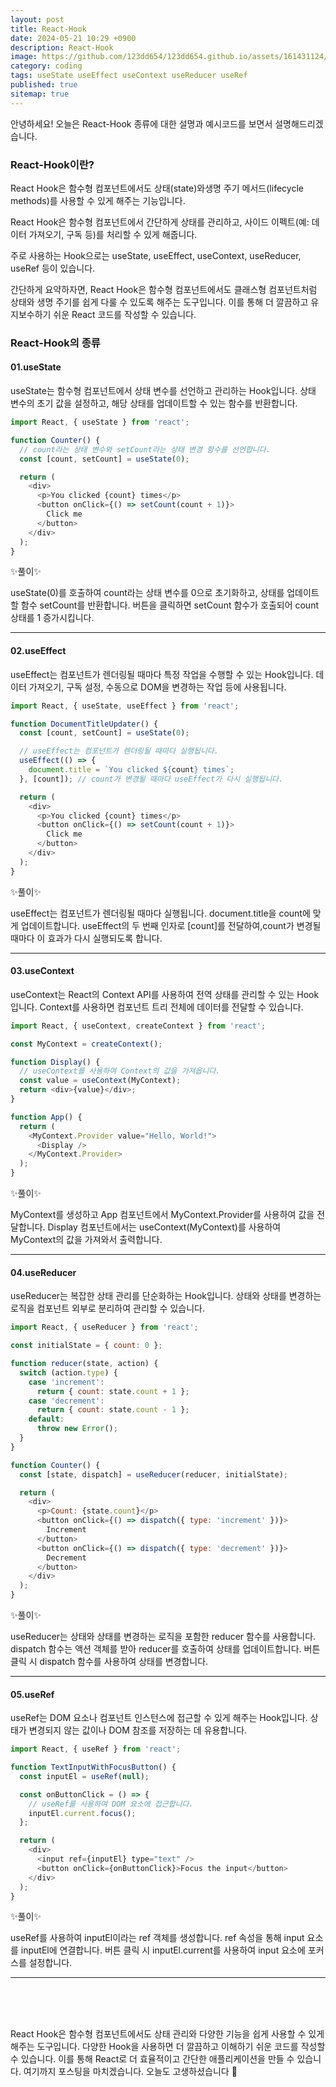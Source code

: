 ```yaml
---
layout: post
title: React-Hook
date: 2024-05-21 10:29 +0900
description: React-Hook
image: https://github.com/123dd654/123dd654.github.io/assets/161431124/7b4d7bb0-20ad-465d-a7c6-c67ea7319d40
category: coding
tags: useState useEffect useContext useReducer useRef
published: true
sitemap: true
---
```



안녕하세요!
오늘은 React-Hook 종류에 대한 설명과 예시코드를 보면서 설명해드리겠습니다.


### React-Hook이란?
React Hook은 함수형 컴포넌트에서도 상태(state)와생명 주기 메서드(lifecycle methods)를 사용할 수 있게 해주는 기능입니다.

React Hook은 함수형 컴포넌트에서 간단하게 상태를 관리하고,
사이드 이펙트(예: 데이터 가져오기, 구독 등)를 처리할 수 있게 해줍니다.

주로 사용하는 Hook으로는 useState, useEffect, useContext, useReducer, useRef 등이 있습니다.

간단하게 요약하자면, React Hook은 함수형 컴포넌트에서도 클래스형 컴포넌트처럼 상태와 생명 주기를 쉽게 다룰 수 있도록 해주는 도구입니다. 이를 통해 더 깔끔하고 유지보수하기 쉬운 React 코드를 작성할 수 있습니다.

### React-Hook의 종류

#### 01.useState
useState는 함수형 컴포넌트에서 상태 변수를 선언하고 관리하는 Hook입니다.
상태 변수의 초기 값을 설정하고, 해당 상태를 업데이트할 수 있는 함수를 반환합니다.

````javascript
import React, { useState } from 'react';

function Counter() {
  // count라는 상태 변수와 setCount라는 상태 변경 함수를 선언합니다.
  const [count, setCount] = useState(0);

  return (
    <div>
      <p>You clicked {count} times</p>
      <button onClick={() => setCount(count + 1)}>
        Click me
      </button>
    </div>
  );
}
````

✨풀이✨

useState(0)를 호출하여 count라는 상태 변수를 0으로 초기화하고, 상태를 업데이트할 함수 setCount를 반환합니다.
버튼을 클릭하면 setCount 함수가 호출되어 count 상태를 1 증가시킵니다.

----------------------------------------------------------------------------------------

#### 02.useEffect
useEffect는 컴포넌트가 렌더링될 때마다 특정 작업을 수행할 수 있는 Hook입니다.
데이터 가져오기, 구독 설정, 수동으로 DOM을 변경하는 작업 등에 사용됩니다.

````javascript
import React, { useState, useEffect } from 'react';

function DocumentTitleUpdater() {
  const [count, setCount] = useState(0);

  // useEffect는 컴포넌트가 렌더링될 때마다 실행됩니다.
  useEffect(() => {
    document.title = `You clicked ${count} times`;
  }, [count]); // count가 변경될 때마다 useEffect가 다시 실행됩니다.

  return (
    <div>
      <p>You clicked {count} times</p>
      <button onClick={() => setCount(count + 1)}>
        Click me
      </button>
    </div>
  );
}
````

✨풀이✨

useEffect는 컴포넌트가 렌더링될 때마다 실행됩니다.
document.title을 count에 맞게 업데이트합니다.
useEffect의 두 번째 인자로 [count]를 전달하여,count가 변경될 때마다 이 효과가 다시 실행되도록 합니다.

----------------------------------------------------------------------------------------

#### 03.useContext
useContext는 React의 Context API를 사용하여 전역 상태를 관리할 수 있는 Hook입니다.
Context를 사용하면 컴포넌트 트리 전체에 데이터를 전달할 수 있습니다.

````javascript
import React, { useContext, createContext } from 'react';

const MyContext = createContext();

function Display() {
  // useContext를 사용하여 Context의 값을 가져옵니다.
  const value = useContext(MyContext);
  return <div>{value}</div>;
}

function App() {
  return (
    <MyContext.Provider value="Hello, World!">
      <Display />
    </MyContext.Provider>
  );
}
````

✨풀이✨

MyContext를 생성하고 App 컴포넌트에서 MyContext.Provider를 사용하여 값을 전달합니다.
Display 컴포넌트에서는 useContext(MyContext)를 사용하여 MyContext의 값을 가져와서 출력합니다.

----------------------------------------------------------------------------------------

#### 04.useReducer
useReducer는 복잡한 상태 관리를 단순화하는 Hook입니다.
상태와 상태를 변경하는 로직을 컴포넌트 외부로 분리하여 관리할 수 있습니다.

````javascript
import React, { useReducer } from 'react';

const initialState = { count: 0 };

function reducer(state, action) {
  switch (action.type) {
    case 'increment':
      return { count: state.count + 1 };
    case 'decrement':
      return { count: state.count - 1 };
    default:
      throw new Error();
  }
}

function Counter() {
  const [state, dispatch] = useReducer(reducer, initialState);

  return (
    <div>
      <p>Count: {state.count}</p>
      <button onClick={() => dispatch({ type: 'increment' })}>
        Increment
      </button>
      <button onClick={() => dispatch({ type: 'decrement' })}>
        Decrement
      </button>
    </div>
  );
}
````

✨풀이✨

useReducer는 상태와 상태를 변경하는 로직을 포함한 reducer 함수를 사용합니다.
dispatch 함수는 액션 객체를 받아 reducer를 호출하여 상태를 업데이트합니다.
버튼 클릭 시 dispatch 함수를 사용하여 상태를 변경합니다.

----------------------------------------------------------------------------------------

#### 05.useRef
useRef는 DOM 요소나 컴포넌트 인스턴스에 접근할 수 있게 해주는 Hook입니다.
상태가 변경되지 않는 값이나 DOM 참조를 저장하는 데 유용합니다.

````javascript
import React, { useRef } from 'react';

function TextInputWithFocusButton() {
  const inputEl = useRef(null);

  const onButtonClick = () => {
    // useRef를 사용하여 DOM 요소에 접근합니다.
    inputEl.current.focus();
  };

  return (
    <div>
      <input ref={inputEl} type="text" />
      <button onClick={onButtonClick}>Focus the input</button>
    </div>
  );
}
````

✨풀이✨

useRef를 사용하여 inputEl이라는 ref 객체를 생성합니다.
ref 속성을 통해 input 요소를 inputEl에 연결합니다.
버튼 클릭 시 inputEl.current를 사용하여 input 요소에 포커스를 설정합니다.

----------------------------------------------------------------------------------------
<br />
<br />
<br />

React Hook은 함수형 컴포넌트에서도 상태 관리와 다양한 기능을 쉽게 사용할 수 있게 해주는 도구입니다.
다양한 Hook을 사용하면 더 깔끔하고 이해하기 쉬운 코드를 작성할 수 있습니다.
이를 통해 React로 더 효율적이고 간단한 애플리케이션을 만들 수 있습니다.
여기까지 포스팅을 마치겠습니다.
오늘도 고생하셨습니다 🍞






